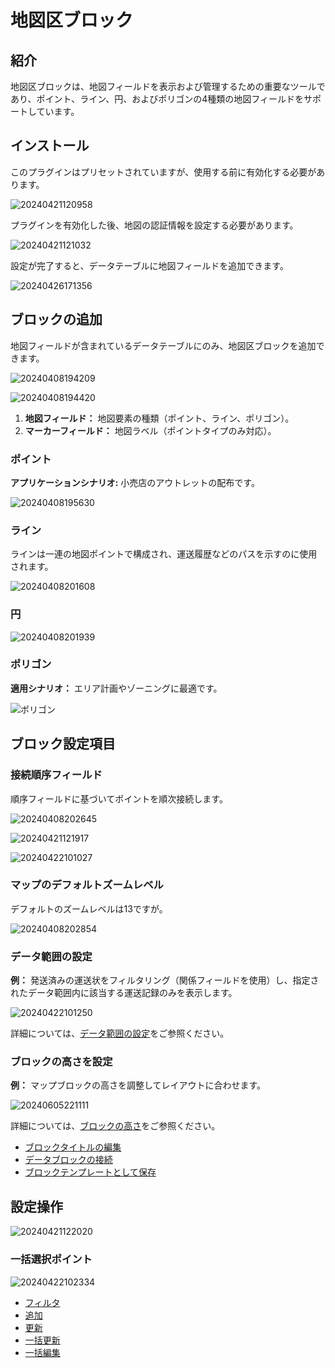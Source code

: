 # 地図区ブロック

<PluginInfo name="block-map"></PluginInfo>

## 紹介

地図区ブロックは、地図フィールドを表示および管理するための重要なツールであり、ポイント、ライン、円、およびポリゴンの4種類の地図フィールドをサポートしています。

## インストール

このプラグインはプリセットされていますが、使用する前に有効化する必要があります。

![20240421120958](https://static-docs.nocobase.com/20240421120958.png)

プラグインを有効化した後、地図の認証情報を設定する必要があります。

![20240421121032](https://static-docs.nocobase.com/20240421121032.png)

設定が完了すると、データテーブルに地図フィールドを追加できます。

![20240426171356](https://static-docs.nocobase.com/20240426171356.png)

## ブロックの追加

地図フィールドが含まれているデータテーブルにのみ、地図区ブロックを追加できます。

![20240408194209](https://static-docs.nocobase.com/20240408194209.png)

![20240408194420](https://static-docs.nocobase.com/20240408194420.png)

1. **地図フィールド：** 地図要素の種類（ポイント、ライン、ポリゴン）。
2. **マーカーフィールド：** 地図ラベル（ポイントタイプのみ対応）。

### ポイント

**アプリケーションシナリオ:** 小売店のアウトレットの配布です。

![20240408195630](https://static-docs.nocobase.com/20240408195630.png)

### ライン

ラインは一連の地図ポイントで構成され、運送履歴などのパスを示すのに使用されます。

![20240408201608](https://static-docs.nocobase.com/20240408201608.png)

### 円

![20240408201939](https://static-docs.nocobase.com/20240408201939.png)

### ポリゴン

**適用シナリオ：** エリア計画やゾーニングに最適です。

![ポリゴン](https://static-docs.nocobase.com/20240408200546.png)

## ブロック設定項目

### 接続順序フィールド

順序フィールドに基づいてポイントを順次接続します。

![20240408202645](https://static-docs.nocobase.com/20240408202645.png)

![20240421121917](https://static-docs.nocobase.com/20240421121917.png)

![20240422101027](https://static-docs.nocobase.com/20240422101027.png)

### マップのデフォルトズームレベル

デフォルトのズームレベルは13ですが。

![20240408202854](https://static-docs.nocobase.com/20240408202854.png)

### データ範囲の設定

**例：** 発送済みの運送状をフィルタリング（関係フィールドを使用）し、指定されたデータ範囲内に該当する運送記録のみを表示します。

![20240422101250](https://static-docs.nocobase.com/20240422101250.png)

詳細については、[データ範囲の設定](/handbook/ui/blocks/block-settings/data-scope)をご参照ください。

### ブロックの高さを設定

**例：** マップブロックの高さを調整してレイアウトに合わせます。

![20240605221111](https://static-docs.nocobase.com/20240605221111.gif)

詳細については、[ブロックの高さ](/handbook/ui/blocks/block-settings/block-height)をご参照ください。

- [ブロックタイトルの編集](/handbook/ui/blocks/block-settings/block-title)
- [データブロックの接続](/handbook/ui/blocks/block-settings/connect-block)
- [ブロックテンプレートとして保存](/handbook/block-template)

## 設定操作

![20240421122020](https://static-docs.nocobase.com/20240421122020.png)

### 一括選択ポイント

![20240422102334](https://static-docs.nocobase.com/20240422102334.gif)

- [フィルタ](/handbook/ui/actions/types/filter)
- [追加](/handbook/ui/actions/types/add-new)
- [更新](/handbook/ui/actions/types/refresh)
- [一括更新](/handbook/action-bulk-update)
- [一括編集](/handbook/action-bulk-edit)

